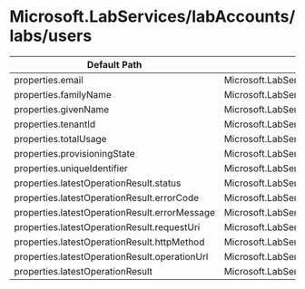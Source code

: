 # Microsoft.LabServices/labAccounts/labs/users

| Default Path | Alias |
|---|---|
| properties.email | Microsoft.LabServices/labAccounts/labs/users/email |
| properties.familyName | Microsoft.LabServices/labAccounts/labs/users/familyName |
| properties.givenName | Microsoft.LabServices/labAccounts/labs/users/givenName |
| properties.tenantId | Microsoft.LabServices/labAccounts/labs/users/tenantId |
| properties.totalUsage | Microsoft.LabServices/labAccounts/labs/users/totalUsage |
| properties.provisioningState | Microsoft.LabServices/labAccounts/labs/users/provisioningState |
| properties.uniqueIdentifier | Microsoft.LabServices/labAccounts/labs/users/uniqueIdentifier |
| properties.latestOperationResult.status | Microsoft.LabServices/labAccounts/labs/users/latestOperationResult.status |
| properties.latestOperationResult.errorCode | Microsoft.LabServices/labAccounts/labs/users/latestOperationResult.errorCode |
| properties.latestOperationResult.errorMessage | Microsoft.LabServices/labAccounts/labs/users/latestOperationResult.errorMessage |
| properties.latestOperationResult.requestUri | Microsoft.LabServices/labAccounts/labs/users/latestOperationResult.requestUri |
| properties.latestOperationResult.httpMethod | Microsoft.LabServices/labAccounts/labs/users/latestOperationResult.httpMethod |
| properties.latestOperationResult.operationUrl | Microsoft.LabServices/labAccounts/labs/users/latestOperationResult.operationUrl |
| properties.latestOperationResult | Microsoft.LabServices/labAccounts/labs/users/latestOperationResult |

